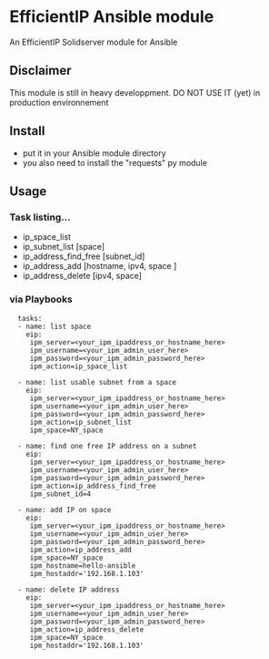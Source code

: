 # EfficientIP Ansible module
An EfficientIP Solidserver module for Ansible

## Disclaimer

This module is still in heavy developpment.
DO NOT USE IT (yet) in production environnement 

## Install

- put it in your Ansible module directory 
- you also need to install the "requests" py module

## Usage
### Task listing...
- ip_space_list
- ip_subnet_list [space] 
- ip_address_find_free [subnet_id]
- ip_address_add [hostname, ipv4, space ]
- ip_address_delete [ipv4, space]

### via Playbooks 
```
  tasks:
  - name: list space
    eip:
     ipm_server=<your_ipm_ipaddress_or_hostname_here>
     ipm_username=<your_ipm_admin_user_here>
     ipm_password=<your_ipm_admin_password_here>
     ipm_action=ip_space_list

  - name: list usable subnet from a space
    eip:
     ipm_server=<your_ipm_ipaddress_or_hostname_here>
     ipm_username=<your_ipm_admin_user_here>
     ipm_password=<your_ipm_admin_password_here>
     ipm_action=ip_subnet_list
     ipm_space=NY_space

  - name: find one free IP address on a subnet
    eip:
     ipm_server=<your_ipm_ipaddress_or_hostname_here>
     ipm_username=<your_ipm_admin_user_here>
     ipm_password=<your_ipm_admin_password_here>
     ipm_action=ip_address_find_free
     ipm_subnet_id=4

  - name: add IP on space
    eip:
     ipm_server=<your_ipm_ipaddress_or_hostname_here>
     ipm_username=<your_ipm_admin_user_here>
     ipm_password=<your_ipm_admin_password_here>
     ipm_action=ip_address_add
     ipm_space=NY_space
     ipm_hostname=hello-ansible
     ipm_hostaddr='192.168.1.103'

  - name: delete IP address
    eip:
     ipm_server=<your_ipm_ipaddress_or_hostname_here>
     ipm_username=<your_ipm_admin_user_here>
     ipm_password=<your_ipm_admin_password_here>
     ipm_action=ip_address_delete
     ipm_space=NY_space
     ipm_hostaddr='192.168.1.103'
```
